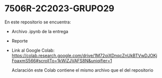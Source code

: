 # 7506R-2C2023-GRUPO29

En este repositorio se encuentra:
* Archivo .ipynb de la entrega
* Reporte
* Link al Google Colab:
  https://colab.research.google.com/drive/1M72oiXDnqcZnUkBTVwDJOKjFpaxmS566#scrollTo=1kWiZJVAFS8N&uniqifier=1
    
  Aclaración este Colab contiene el mismo archivo que el del repositorio
